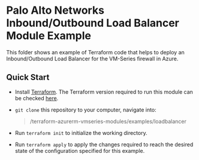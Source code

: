 # Palo Alto Networks Inbound/Outbound Load Balancer Module Example

This folder shows an example of Terraform code that helps to deploy an Inbound/Outbound Load Balancer for the VM-Series firewall in Azure.

## Quick Start

* Install [Terraform](https://www.terraform.io/). The Terraform version required to run this module can be checked [here](./versions.tf).
* `git clone` this repository to your computer, navigate into:

    >/terraform-azurerm-vmseries-modules/examples/loadbalancer

* Run `terraform init` to initialize the working directory.
* Run `terraform apply` to apply the changes required to reach the desired state of the configuration specified for this example.